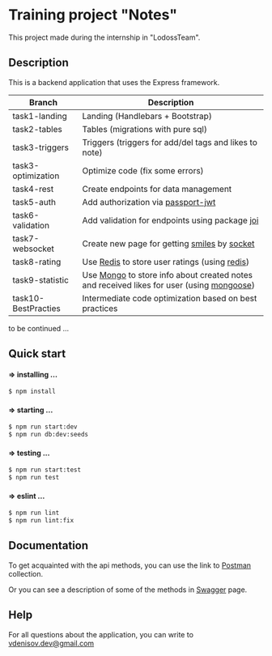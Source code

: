 # Training project "Notes"

This project made during the internship in "LodossTeam".

## Description

This is a backend application that uses the Express framework.

| Branch | Description |
| ------- | ------ |
| task1-landing       | Landing (Handlebars + Bootstrap)  |
| task2-tables        | Tables (migrations with pure sql) |
| task3-triggers      | Triggers (triggers for add/del tags and likes to note)  |
| task3-optimization  | Optimize code (fix some errors) |
| task4-rest          | Create endpoints for data management  |
| task5-auth          | Add authorization via [passport-jwt](http://www.passportjs.org/packages/passport-jwt/)  |
| task6-validation    | Add validation for endpoints using package [joi](https://www.npmjs.com/package/joi) |
| task7-websocket     | Create new page for getting [smiles](https://www.npmjs.com/package/cool-ascii-faces) by [socket](https://www.npmjs.com/package/socket.io) |
| task8-rating        | Use [Redis](https://redislabs.com/) to store user ratings (using [redis](https://www.npmjs.com/package/redis))  |
| task9-statistic     | Use [Mongo](https://mlab.com/) to store info about created notes and received likes for user (using [mongoose](https://www.npmjs.com/package/mongoose)) |
| task10-BestPracties | Intermediate code optimization based on best practices  |

to be continued ...

## Quick start

#### => installing ...
```sh
$ npm install
```

#### => starting ...
```sh
$ npm run start:dev
$ npm run db:dev:seeds
```

#### => testing ...
```sh
$ npm run start:test
$ npm run test
```

#### => eslint ...
```sh
$ npm run lint
$ npm run lint:fix
```

## Documentation

To get acquainted with the api methods, you can use the link to [Postman](https://www.getpostman.com/collections/eec0f45bc9384021fff6) collection.

Or you can see a description of some of the methods in [Swagger](http://localhost:3000/api/docs) page.

## Help

For all questions about the application, you can write to vdenisov.dev@gmail.com
